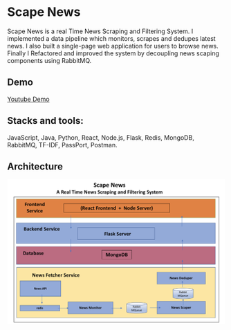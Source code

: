 # Scape News

Scape News is a real Time News Scraping and Filtering System. I implemented a data pipeline which monitors, scrapes and dedupes latest news. I also built a single-page web application for users to browse news. Finally I Refactored and improved the system by decoupling news scaping components using RabbitMQ.

## Demo
[Youtube Demo](https://youtu.be/R6WTv8ZoJwo)

## Stacks and tools:
JavaScript, Java, Python, React, Node.js, Flask, Redis, MongoDB, RabbitMQ, TF-IDF, PassPort, Postman.

## Architecture
![Architecture](https://github.com/klhang/Scape-News/blob/master/Architecture/Scape_News%20Arch%20copy.png)
